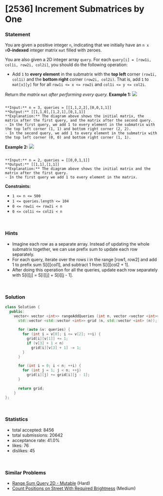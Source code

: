 # [2536] Increment Submatrices by One



### Statement

You are given a positive integer `n`, indicating that we initially have an `n x n`**0-indexed** integer matrix `mat` filled with zeroes.

You are also given a 2D integer array `query`. For each `query[i] = [row1i, col1i, row2i, col2i]`, you should do the following operation:

* Add `1` to **every element** in the submatrix with the **top left** corner `(row1i, col1i)` and the **bottom right** corner `(row2i, col2i)`. That is, add `1` to `mat[x][y]` for for all `row1i <= x <= row2i` and `col1i <= y <= col2i`.



Return *the matrix* `mat` *after performing every query.*
**Example 1:**
![](https://assets.leetcode.com/uploads/2022/11/24/p2example11.png)

```

**Input:** n = 3, queries = [[1,1,2,2],[0,0,1,1]]
**Output:** [[1,1,0],[1,2,1],[0,1,1]]
**Explanation:** The diagram above shows the initial matrix, the matrix after the first query, and the matrix after the second query.
- In the first query, we add 1 to every element in the submatrix with the top left corner (1, 1) and bottom right corner (2, 2).
- In the second query, we add 1 to every element in the submatrix with the top left corner (0, 0) and bottom right corner (1, 1).

```

**Example 2:**
![](https://assets.leetcode.com/uploads/2022/11/24/p2example22.png)

```

**Input:** n = 2, queries = [[0,0,1,1]]
**Output:** [[1,1],[1,1]]
**Explanation:** The diagram above shows the initial matrix and the matrix after the first query.
- In the first query we add 1 to every element in the matrix.

```

**Constraints:**
* `1 <= n <= 500`
* `1 <= queries.length <= 104`
* `0 <= row1i <= row2i < n`
* `0 <= col1i <= col2i < n`


<br>

### Hints

- Imagine each row as a separate array. Instead of updating the whole submatrix together, we can use prefix sum to update each row separately.
- For each query, iterate over the rows i in the range [row1, row2] and add 1 to prefix sum S[i][col1], and subtract 1 from S[i][col2 + 1].
- After doing this operation for all the queries, update each row separately with S[i][j] = S[i][j] + S[i][j - 1].

<br>

### Solution

```cpp
class Solution {
  public:
    vector< vector <int>> rangeAddQueries (int n, vector <vector <int>>& queries) {
      std::vector <std::vector <int>> grid (n, std::vector <int> (n));
      
      for (auto &v: queries) {
        for (int i = v[0]; i <= v[2]; ++i) {
          grid[i][v[1]] += 1;
          if (v[3] + 1 < n)
            grid[i][v[3] + 1] -= 1;
        }
      }
      
      for (int i = 0; i < n; ++i) {
        for (int j = 1; j < n; ++j)
          grid[i][j] += grid[i][j - 1];
      }
      
      return grid;
    }
};
```

<br>

### Statistics

- total accepted: 8456
- total submissions: 20642
- acceptance rate: 41.0%
- likes: 76
- dislikes: 45

<br>

### Similar Problems

- [Range Sum Query 2D - Mutable](https://leetcode.com/problems/range-sum-query-2d-mutable) (Hard)
- [Count Positions on Street With Required Brightness](https://leetcode.com/problems/count-positions-on-street-with-required-brightness) (Medium)
